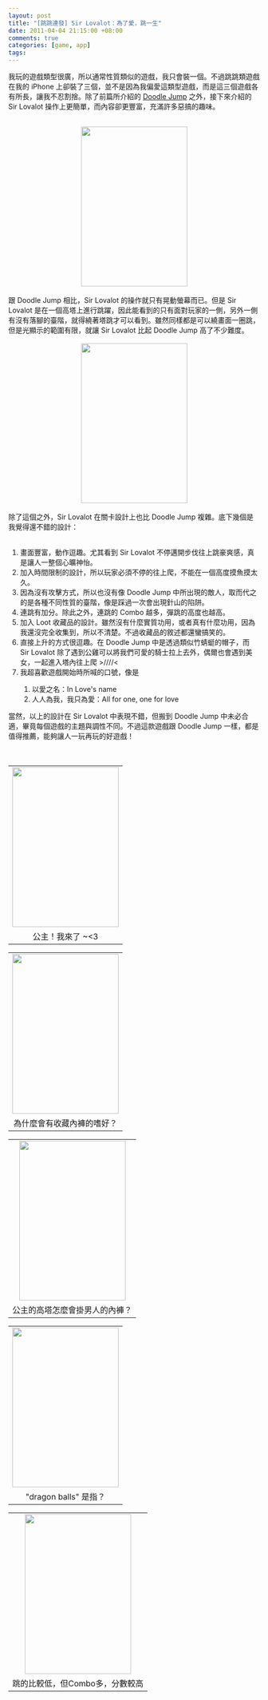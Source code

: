 ```yaml
--- 
layout: post
title: "[跳跳連發] Sir Lovalot：為了愛，跳一生"
date: 2011-04-04 21:15:00 +08:00
comments: true
categories: [game, app]
tags:
---
```


我玩的遊戲類型很廣，所以通常性質類似的遊戲，我只會裝一個。不過跳跳類遊戲在我的 iPhone 上卻裝了三個，並不是因為我偏愛這類型遊戲，而是這三個遊戲各有所長，讓我不忍割捨。除了前篇所介紹的 <a href="http://tzengyuxio.blogspot.com/2011/04/doodle-jump.html">Doodle Jump</a> 之外，接下來介紹的 Sir Lovalot 操作上更簡單，而內容卻更豐富，充滿許多惡搞的趣味。<br /><br /><div class="separator" style="clear: both; text-align: center;"><a href="http://3.bp.blogspot.com/-oKSf1G3s8CY/TZnBicAnCcI/AAAAAAAAAJs/e88JTgOsGX4/s1600/Photo+4%25E6%259C%2588+04%252C+6+58+50+%25E4%25B8%258B%25E5%258D%2588.jpg" imageanchor="1" style="margin-left: 1em; margin-right: 1em;"><img border="0" height="320" src="http://3.bp.blogspot.com/-oKSf1G3s8CY/TZnBicAnCcI/AAAAAAAAAJs/e88JTgOsGX4/s320/Photo+4%25E6%259C%2588+04%252C+6+58+50+%25E4%25B8%258B%25E5%258D%2588.jpg" width="213" /></a></div><br />跟 Doodle Jump 相比，Sir Lovalot 的操作就只有晃動螢幕而已。但是 Sir Lovalot 是在一個高塔上進行跳躍，因此能看到的只有面對玩家的一側，另外一側有沒有落腳的臺階，就得繞著塔跳才可以看到。雖然同樣都是可以繞畫面一圈跳，但是光顯示的範圍有限，就讓 Sir Lovalot 比起 Doodle Jump 高了不少難度。<br /><br /><div class="separator" style="clear: both; text-align: center;"><a href="http://2.bp.blogspot.com/-8l9MublVzTM/TZnBizjiTUI/AAAAAAAAAJ0/Tj2c4HaFjhM/s1600/Photo+4%25E6%259C%2588+04%252C+6+59+13+%25E4%25B8%258B%25E5%258D%2588.jpg" imageanchor="1" style="margin-left: 1em; margin-right: 1em;"><img border="0" height="320" src="http://2.bp.blogspot.com/-8l9MublVzTM/TZnBizjiTUI/AAAAAAAAAJ0/Tj2c4HaFjhM/s320/Photo+4%25E6%259C%2588+04%252C+6+59+13+%25E4%25B8%258B%25E5%258D%2588.jpg" width="213" /></a></div><br />除了這個之外，Sir Lovalot 在關卡設計上也比 Doodle Jump 複雜。底下幾個是我覺得還不錯的設計：<br /><br /><ol><li>畫面豐富，動作逗趣。尤其看到 Sir Lovalot 不停邁開步伐往上跳豪爽感，真是讓人一整個心曠神怡。</li><li>加入時間限制的設計，所以玩家必須不停的往上爬，不能在一個高度摸魚摸太久。</li><li>因為沒有攻擊方式，所以也沒有像 Doodle Jump 中所出現的敵人，取而代之的是各種不同性質的臺階，像是踩過一次會出現針山的陷阱。</li><li>連跳有加分。除此之外，連跳的 Combo 越多，彈跳的高度也越高。</li><li>加入 Loot 收藏品的設計。雖然沒有什麼實質功用，或者真有什麼功用，因為我還沒完全收集到，所以不清楚。不過收藏品的敘述都還蠻搞笑的。</li><li>直接上升的方式很逗趣。在 Doodle Jump 中是透過類似竹蜻蜓的帽子，而 Sir Lovalot 除了遇到公雞可以將我們可愛的騎士拉上去外，偶爾也會遇到美女，一起進入塔內往上爬 &gt;////&lt;</li><li>我超喜歡遊戲開始時所喊的口號，像是</li><ol><li>以愛之名：In Love's name</li><li>人人為我，我只為愛：All for one, one for love</li></ol></ol><div>當然，以上的設計在 Sir Lovalot 中表現不錯，但搬到 Doodle Jump 中未必合適，畢竟每個遊戲的主題與調性不同。不過這款遊戲跟 Doodle Jump 一樣，都是值得推薦，能夠讓人一玩再玩的好遊戲！</div><br /><br /><table align="center" cellpadding="0" cellspacing="0" class="tr-caption-container" style="margin-left: auto; margin-right: auto; text-align: center;"><tbody><tr><td style="text-align: center;"><a href="http://2.bp.blogspot.com/-vol0l3EDy5Y/TZnBmHqPFlI/AAAAAAAAAKY/DcMCGq648TI/s1600/Photo+4%25E6%259C%2588+04%252C+9+00+16+%25E4%25B8%258B%25E5%258D%2588.jpg" imageanchor="1" style="margin-left: auto; margin-right: auto;"><img border="0" height="320" src="http://2.bp.blogspot.com/-vol0l3EDy5Y/TZnBmHqPFlI/AAAAAAAAAKY/DcMCGq648TI/s320/Photo+4%25E6%259C%2588+04%252C+9+00+16+%25E4%25B8%258B%25E5%258D%2588.jpg" width="213" /></a></td></tr><tr><td class="tr-caption" style="text-align: center;">公主！我來了 ~&lt;3</td></tr></tbody></table><div class="separator" style="clear: both; text-align: center;"></div><table align="center" cellpadding="0" cellspacing="0" class="tr-caption-container" style="margin-left: auto; margin-right: auto; text-align: center;"><tbody><tr><td style="text-align: center;"><a href="http://2.bp.blogspot.com/-7qddtdh_osQ/TZnBkKp5_eI/AAAAAAAAAKA/4GuB_3QuLx0/s1600/Photo+4%25E6%259C%2588+04%252C+6+59+49+%25E4%25B8%258B%25E5%258D%2588.jpg" imageanchor="1" style="margin-left: auto; margin-right: auto;"><img border="0" height="320" src="http://2.bp.blogspot.com/-7qddtdh_osQ/TZnBkKp5_eI/AAAAAAAAAKA/4GuB_3QuLx0/s320/Photo+4%25E6%259C%2588+04%252C+6+59+49+%25E4%25B8%258B%25E5%258D%2588.jpg" width="213" /></a></td></tr><tr><td class="tr-caption" style="text-align: center;">為什麼會有收藏內褲的嗜好？</td></tr></tbody></table><table align="center" cellpadding="0" cellspacing="0" class="tr-caption-container" style="margin-left: auto; margin-right: auto; text-align: center;"><tbody><tr><td style="text-align: center;"><a href="http://4.bp.blogspot.com/-eNpf_5qG46w/TZnBkxPLMmI/AAAAAAAAAKI/-XoTAwcojCw/s1600/Photo+4%25E6%259C%2588+04%252C+7+00+09+%25E4%25B8%258B%25E5%258D%2588.jpg" imageanchor="1" style="margin-left: auto; margin-right: auto;"><img border="0" height="320" src="http://4.bp.blogspot.com/-eNpf_5qG46w/TZnBkxPLMmI/AAAAAAAAAKI/-XoTAwcojCw/s320/Photo+4%25E6%259C%2588+04%252C+7+00+09+%25E4%25B8%258B%25E5%258D%2588.jpg" width="213" /></a></td></tr><tr><td class="tr-caption" style="text-align: center;">公主的高塔怎麼會掛男人的內褲？</td></tr></tbody></table><table align="center" cellpadding="0" cellspacing="0" class="tr-caption-container" style="margin-left: auto; margin-right: auto; text-align: center;"><tbody><tr><td style="text-align: center;"><a href="http://4.bp.blogspot.com/-IQD1QJct4Y4/TZnBkXIio_I/AAAAAAAAAKE/JIzvPG0LeUg/s1600/Photo+4%25E6%259C%2588+04%252C+6+59+59+%25E4%25B8%258B%25E5%258D%2588.jpg" imageanchor="1" style="margin-left: auto; margin-right: auto;"><img border="0" height="320" src="http://4.bp.blogspot.com/-IQD1QJct4Y4/TZnBkXIio_I/AAAAAAAAAKE/JIzvPG0LeUg/s320/Photo+4%25E6%259C%2588+04%252C+6+59+59+%25E4%25B8%258B%25E5%258D%2588.jpg" width="213" /></a></td></tr><tr><td class="tr-caption" style="text-align: center;">"dragon balls" 是指？</td></tr></tbody></table><table align="center" cellpadding="0" cellspacing="0" class="tr-caption-container" style="margin-left: auto; margin-right: auto; text-align: center;"><tbody><tr><td style="text-align: center;"><a href="http://4.bp.blogspot.com/-AuWUfgc8wb8/TZnBhzfdWEI/AAAAAAAAAJo/6mqt6fkBRoY/s1600/Photo+4%25E6%259C%2588+04%252C+9+00+56+%25E4%25B8%258B%25E5%258D%2588.jpg" imageanchor="1" style="margin-left: auto; margin-right: auto;"><img border="0" height="320" src="http://4.bp.blogspot.com/-AuWUfgc8wb8/TZnBhzfdWEI/AAAAAAAAAJo/6mqt6fkBRoY/s320/Photo+4%25E6%259C%2588+04%252C+9+00+56+%25E4%25B8%258B%25E5%258D%2588.jpg" width="213" /></a></td></tr><tr><td class="tr-caption" style="text-align: center;">跳的比較低，但Combo多，分數較高</td></tr></tbody></table>
